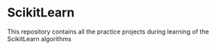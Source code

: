 # ScikitLearn
This repository contains all the practice projects during learning of the ScikitLearn algorithms
